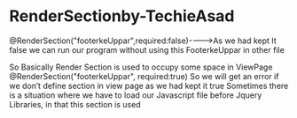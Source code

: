 # RenderSectionby-TechieAsad


 @RenderSection("footerkeUppar",required:false)---->As we had kept It false we can run our program without using this FooterkeUppar in other file
 
 
 So Basically Render Section is used to occupy some space in ViewPage
 @RenderSection("footerkeUppar", required:true)
So we will get an error if we don’t define section in view page as we had kept it true
Sometimes there is a situation where we have to load our Javascript file before Jquery Libraries, in that this section is used 



